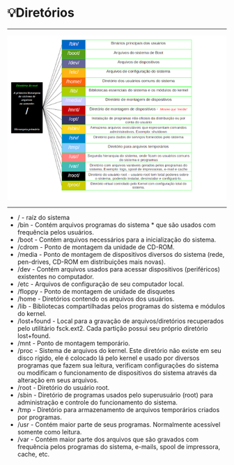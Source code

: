 # :bulb:Diretórios

---

![](https://github.com/Dev-HideyukiTakahashi/Essencial/blob/master/Pasta_essencial/Linux/Img/diretorios.png)

---


* / - raíz do sistema
* /bin - Contém arquivos programas do sistema * que são usados com frequência pelos usuários.
* /boot - Contém arquivos necessários para a  inicialização do sistema.
* /cdrom - Ponto de montagem da unidade de CD-ROM.
* /media - Ponto de montagem de dispositivos diversos do sistema (rede, pen-drives, CD-ROM em distribuições mais novas).
* /dev - Contém arquivos usados para acessar dispositivos (periféricos) existentes no computador.
* /etc - Arquivos de configuração de seu computador local.
* /floppy - Ponto de montagem de unidade de disquetes
* /home - Diretórios contendo os arquivos dos usuários.
* /lib - Bibliotecas compartilhadas pelos programas do sistema e módulos do kernel.
* /lost+found - Local para a gravação de arquivos/diretórios recuperados pelo utilitário fsck.ext2. Cada partição possui seu próprio diretório lost+found.
* /mnt - Ponto de montagem temporário.
* /proc - Sistema de arquivos do kernel. Este diretório não existe em seu disco rígido, ele é colocado lá pelo kernel e usado por diversos programas que fazem sua leitura, verificam configurações do sistema ou modificam o funcionamento de dispositivos do sistema através da alteração em seus arquivos.
* /root - Diretório do usuário root.
* /sbin - Diretório de programas usados pelo superusuário (root) para administração e controle do funcionamento do sistema.
* /tmp - Diretório para armazenamento de arquivos temporários criados por programas.
* /usr - Contém maior parte de seus programas. Normalmente acessível somente como leitura.
* /var - Contém maior parte dos arquivos que são gravados com frequência pelos programas do sistema, e-mails, spool de impressora, cache, etc.
